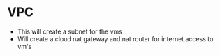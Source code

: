 # VPC
- This will create a subnet for the vms
- Will create a cloud nat gateway and nat router for internet access to vm's